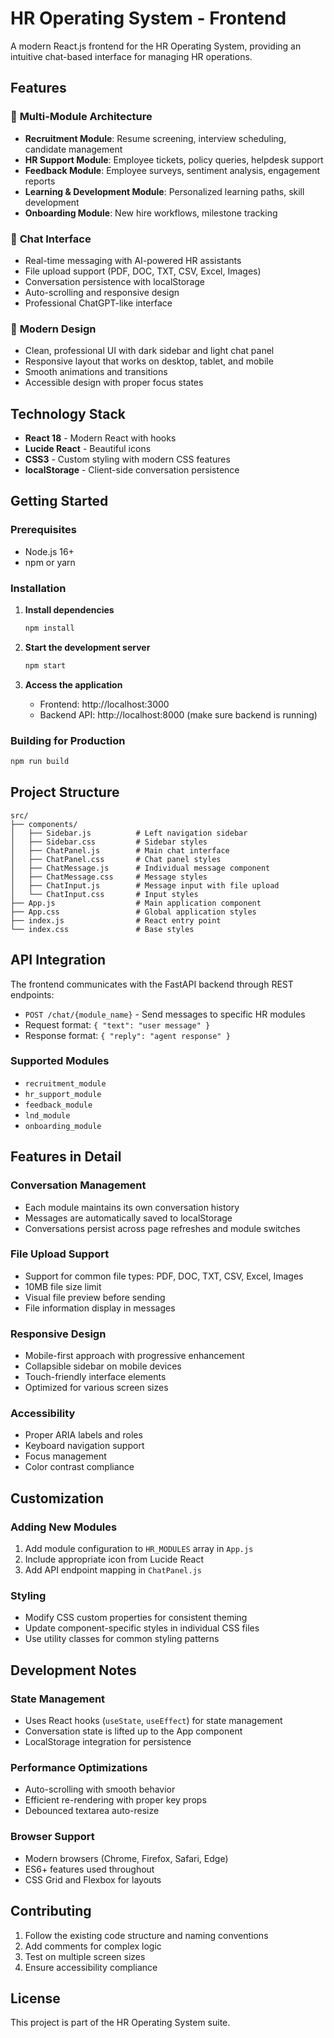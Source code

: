 # HR Operating System - Frontend

A modern React.js frontend for the HR Operating System, providing an intuitive chat-based interface for managing HR operations.

## Features

### 🏢 **Multi-Module Architecture**
- **Recruitment Module**: Resume screening, interview scheduling, candidate management
- **HR Support Module**: Employee tickets, policy queries, helpdesk support
- **Feedback Module**: Employee surveys, sentiment analysis, engagement reports
- **Learning & Development Module**: Personalized learning paths, skill development
- **Onboarding Module**: New hire workflows, milestone tracking

### 💬 **Chat Interface**
- Real-time messaging with AI-powered HR assistants
- File upload support (PDF, DOC, TXT, CSV, Excel, Images)
- Conversation persistence with localStorage
- Auto-scrolling and responsive design
- Professional ChatGPT-like interface

### 🎨 **Modern Design**
- Clean, professional UI with dark sidebar and light chat panel
- Responsive layout that works on desktop, tablet, and mobile
- Smooth animations and transitions
- Accessible design with proper focus states

## Technology Stack

- **React 18** - Modern React with hooks
- **Lucide React** - Beautiful icons
- **CSS3** - Custom styling with modern CSS features
- **localStorage** - Client-side conversation persistence

## Getting Started

### Prerequisites
- Node.js 16+ 
- npm or yarn

### Installation

1. **Install dependencies**
   ```bash
   npm install
   ```

2. **Start the development server**
   ```bash
   npm start
   ```

3. **Access the application**
   - Frontend: http://localhost:3000
   - Backend API: http://localhost:8000 (make sure backend is running)

### Building for Production

```bash
npm run build
```

## Project Structure

```
src/
├── components/
│   ├── Sidebar.js          # Left navigation sidebar
│   ├── Sidebar.css         # Sidebar styles
│   ├── ChatPanel.js        # Main chat interface
│   ├── ChatPanel.css       # Chat panel styles
│   ├── ChatMessage.js      # Individual message component
│   ├── ChatMessage.css     # Message styles
│   ├── ChatInput.js        # Message input with file upload
│   └── ChatInput.css       # Input styles
├── App.js                  # Main application component
├── App.css                 # Global application styles
├── index.js                # React entry point
└── index.css               # Base styles
```

## API Integration

The frontend communicates with the FastAPI backend through REST endpoints:

- `POST /chat/{module_name}` - Send messages to specific HR modules
- Request format: `{ "text": "user message" }`
- Response format: `{ "reply": "agent response" }`

### Supported Modules
- `recruitment_module`
- `hr_support_module` 
- `feedback_module`
- `lnd_module`
- `onboarding_module`

## Features in Detail

### Conversation Management
- Each module maintains its own conversation history
- Messages are automatically saved to localStorage
- Conversations persist across page refreshes and module switches

### File Upload Support
- Support for common file types: PDF, DOC, TXT, CSV, Excel, Images
- 10MB file size limit
- Visual file preview before sending
- File information display in messages

### Responsive Design
- Mobile-first approach with progressive enhancement
- Collapsible sidebar on mobile devices
- Touch-friendly interface elements
- Optimized for various screen sizes

### Accessibility
- Proper ARIA labels and roles
- Keyboard navigation support
- Focus management
- Color contrast compliance

## Customization

### Adding New Modules
1. Add module configuration to `HR_MODULES` array in `App.js`
2. Include appropriate icon from Lucide React
3. Add API endpoint mapping in `ChatPanel.js`

### Styling
- Modify CSS custom properties for consistent theming
- Update component-specific styles in individual CSS files
- Use utility classes for common styling patterns

## Development Notes

### State Management
- Uses React hooks (`useState`, `useEffect`) for state management
- Conversation state is lifted up to the App component
- LocalStorage integration for persistence

### Performance Optimizations
- Auto-scrolling with smooth behavior
- Efficient re-rendering with proper key props
- Debounced textarea auto-resize

### Browser Support
- Modern browsers (Chrome, Firefox, Safari, Edge)
- ES6+ features used throughout
- CSS Grid and Flexbox for layouts

## Contributing

1. Follow the existing code structure and naming conventions
2. Add comments for complex logic
3. Test on multiple screen sizes
4. Ensure accessibility compliance

## License

This project is part of the HR Operating System suite.
